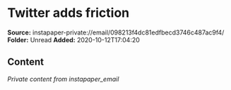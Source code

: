 # Twitter adds friction

**Source:** instapaper-private://email/098213f4dc81edfbecd3746c487ac9f4/
**Folder:** Unread
**Added:** 2020-10-12T17:04:20




## Content
*Private content from instapaper_email*
